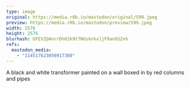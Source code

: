 ```yaml
---
type: image
original: https://media.r0b.io/mastodon/original/599.jpeg
preview: https://media.r0b.io/mastodon/preview/599.jpeg
width: 2576
height: 2576
blurhash: UFEVZ@4nrrD%01k9t7NGskn%x]jF9anOS2n%
refs:
  mastodon_media:
    - "114517623056917360"
---
```


A black and white transformer painted on a wall boxed in by red columns and pipes 
